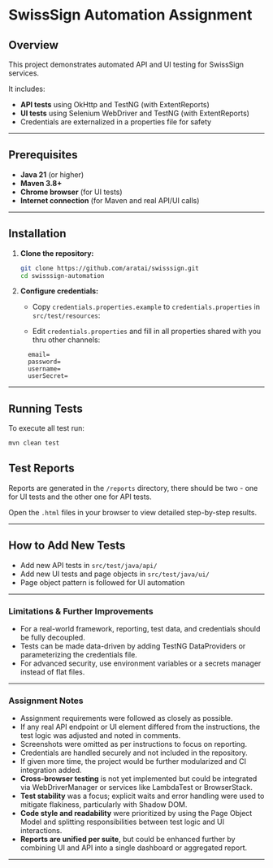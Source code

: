 # SwissSign Automation Assignment

## Overview

This project demonstrates automated API and UI testing for SwissSign services.

It includes:

- **API tests** using OkHttp and TestNG (with ExtentReports)
- **UI tests** using Selenium WebDriver and TestNG (with ExtentReports)
- Credentials are externalized in a properties file for safety

---

## Prerequisites

- **Java 21** (or higher)
- **Maven 3.8+**
- **Chrome browser** (for UI tests)
- **Internet connection** (for Maven and real API/UI calls)

---

## Installation

1.  **Clone the repository:**

    ```sh
    git clone https://github.com/aratai/swisssign.git
    cd swisssign-automation
    ```

2.  **Configure credentials:**

    - Copy `credentials.properties.example` to `credentials.properties` in `src/test/resources`:

    - Edit `credentials.properties` and fill in all properties shared with you thru other channels:

    ```properties
      email=
      password=
      username=
      userSecret=
    ```

---

## Running Tests

To execute all test run:

```sh
mvn clean test
```

## Test Reports

Reports are generated in the `/reports` directory, there should be two - one for UI tests and the other one for API tests.

Open the `.html` files in your browser to view detailed step-by-step results.

---

## How to Add New Tests

- Add new API tests in `src/test/java/api/`
- Add new UI tests and page objects in `src/test/java/ui/`
- Page object pattern is followed for UI automation

---

### Limitations & Further Improvements

- For a real-world framework, reporting, test data, and credentials should be fully decoupled.
- Tests can be made data-driven by adding TestNG DataProviders or parameterizing the credentials file.
- For advanced security, use environment variables or a secrets manager instead of flat files.

---

### Assignment Notes

- Assignment requirements were followed as closely as possible.
- If any real API endpoint or UI element differed from the instructions, the test logic was adjusted and noted in comments.
- Screenshots were omitted as per instructions to focus on reporting.
- Credentials are handled securely and not included in the repository.
- If given more time, the project would be further modularized and CI integration added.
- **Cross-browser testing** is not yet implemented but could be integrated via WebDriverManager or services like LambdaTest or BrowserStack.
- **Test stability** was a focus; explicit waits and error handling were used to mitigate flakiness, particularly with Shadow DOM.
- **Code style and readability** were prioritized by using the Page Object Model and splitting responsibilities between test logic and UI interactions.
- **Reports are unified per suite**, but could be enhanced further by combining UI and API into a single dashboard or aggregated report.

---
